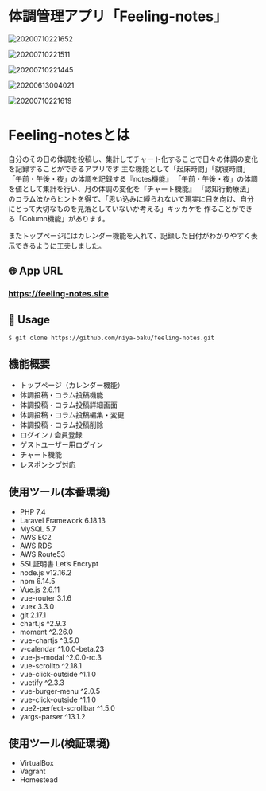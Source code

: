 # 体調管理アプリ「Feeling-notes」

![20200710221652](https://user-images.githubusercontent.com/40636920/87165260-dd66aa80-c304-11ea-9fa5-166b2c668ab5.png)

![20200710221511](https://user-images.githubusercontent.com/40636920/87165360-00915a00-c305-11ea-8b08-0fd7bf50a2d4.png)

![20200710221445](https://user-images.githubusercontent.com/40636920/87165441-1d2d9200-c305-11ea-8242-98935e8d7546.png)

![20200613004021](https://user-images.githubusercontent.com/40636920/84520968-4f040680-ad0f-11ea-9a89-7a90925bd1fe.png)

![20200710221619](https://user-images.githubusercontent.com/40636920/87165554-46e6b900-c305-11ea-9b04-74ed0b6d1160.png)

# Feeling-notesとは

自分のその日の体調を投稿し、集計してチャート化することで日々の体調の変化を記録することができるアプリです
主な機能として「起床時間」「就寝時間」「午前・午後・夜」の体調を記録する『notes機能』
「午前・午後・夜」の体調を値として集計を行い、月の体調の変化を『チャート機能』
「認知行動療法」のコラム法からヒントを得て、「思い込みに縛られないで現実に目を向け、自分にとって大切なものを見落としていないか考える」キッカケを
作ることができる「Column機能」があります。

またトップページにはカレンダー機能を入れて、記録した日付がわかりやすく表示できるように工夫しました。

## 🌐 App URL 
### https://feeling-notes.site

## 💬 Usage
`$ git clone https://github.com/niya-baku/feeling-notes.git` 

## 機能概要
<ul>
    <li>トップページ（カレンダー機能）</li>
    <li>体調投稿・コラム投稿機能</li>
    <li>体調投稿・コラム投稿詳細画面</li>
    <li>体調投稿・コラム投稿編集・変更</li>
    <li>体調投稿・コラム投稿削除</li>
    <li>ログイン / 会員登録</li>
    <li>ゲストユーザー用ログイン</li>
    <li>チャート機能</li>
    <li>レスポンシブ対応</li>
</ul>

## 使用ツール(本番環境)
<ul>
    <li>PHP 7.4</li>
    <li>Laravel Framework  6.18.13</li>
    <li>MySQL 5.7</li>
    <li>AWS EC2</li>
    <li>AWS RDS</li>
    <li>AWS Route53</li>
    <li>SSL証明書 Let’s Encrypt</li>
    <li>node.js v12.16.2</li>
    <li>npm 6.14.5</li>
    <li>Vue.js 2.6.11</li>
    <li>vue-router 3.1.6</li>
    <li>vuex 3.3.0</li>
    <li>git 2.17.1</li>
    <li>chart.js ^2.9.3</li>
    <li>moment ^2.26.0</li>
    <li>vue-chartjs ^3.5.0</li>
    <li>v-calendar ^1.0.0-beta.23</li>
    <li>vue-js-modal ^2.0.0-rc.3</li>
    <li>vue-scrollto ^2.18.1</li>
    <li>vue-click-outside ^1.1.0</li>
    <li>vuetify ^2.3.3</li>
    <li>vue-burger-menu ^2.0.5</li>
    <li>vue-click-outside ^1.1.0</li>
    <li>vue2-perfect-scrollbar ^1.5.0</li>
    <li>yargs-parser ^13.1.2</li>
</ul>

## 使用ツール(検証環境)
<ul>
    <li>VirtualBox</li>
    <li>Vagrant</li>
    <li>Homestead</li>
</ul>

